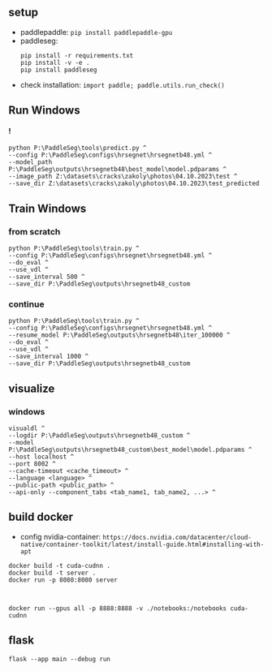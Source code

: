 ## setup

- paddlepaddle: `pip install paddlepaddle-gpu`
- paddleseg:
  ```
  pip install -r requirements.txt
  pip install -v -e .
  pip install paddleseg
  ```
- check installation: `import paddle; paddle.utils.run_check()`

## Run Windows

#### !

```
python P:\PaddleSeg\tools\predict.py ^
--config P:\PaddleSeg\configs\hrsegnet\hrsegnetb48.yml ^
--model_path P:\PaddleSeg\outputs\hrsegnetb48\best_model\model.pdparams ^
--image_path Z:\datasets\cracks\zakoly\photos\04.10.2023\test ^
--save_dir Z:\datasets\cracks\zakoly\photos\04.10.2023\test_predicted
```

## Train Windows

### from scratch

```
python P:\PaddleSeg\tools\train.py ^
--config P:\PaddleSeg\configs\hrsegnet\hrsegnetb48.yml ^
--do_eval ^
--use_vdl ^
--save_interval 500 ^
--save_dir P:\PaddleSeg\outputs\hrsegnetb48_custom
```

### continue

```
python P:\PaddleSeg\tools\train.py ^
--config P:\PaddleSeg\configs\hrsegnet\hrsegnetb48.yml ^
--resume_model P:\PaddleSeg\outputs\hrsegnetb48\iter_100000 ^
--do_eval ^
--use_vdl ^
--save_interval 1000 ^
--save_dir P:\PaddleSeg\outputs\hrsegnetb48_custom
```

## visualize

### windows

```
visualdl ^
--logdir P:\PaddleSeg\outputs\hrsegnetb48_custom ^
--model P:\PaddleSeg\outputs\hrsegnetb48_custom\best_model\model.pdparams ^
--host localhost ^
--port 8002 ^
--cache-timeout <cache_timeout> ^
--language <language> ^
--public-path <public_path> ^
--api-only --component_tabs <tab_name1, tab_name2, ...> ^
```

## build docker

- config nvidia-container: `https://docs.nvidia.com/datacenter/cloud-native/container-toolkit/latest/install-guide.html#installing-with-apt`

```
docker build -t cuda-cudnn .
docker build -t server .
docker run -p 8080:8080 server



docker run --gpus all -p 8888:8888 -v ./notebooks:/notebooks cuda-cudnn

```

## flask

```
flask --app main --debug run
```
